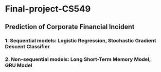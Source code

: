 # Final-project-CS549

## Prediction of Corporate Financial Incident

### 1. Sequential models: Logistic Regression, Stochastic Gradient Descent Classifier

### 2. Non-sequential models: Long Short-Term Memory Model, GRU Model
